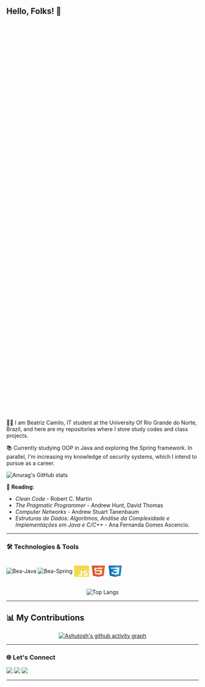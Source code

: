 
## Hello, Folks! 👋
<div style="background-image: url('https://i.giphy.com/media/v1.Y2lkPTc5MGI3NjExbWpkcng2cmN1NXpwOWZvcmx2d2EwNXJ1MnFjYWR1dmprODFubXB6MSZlcD12MV9pbnRlcm5hbF9naWZfYnlfaWQmY3Q9Zw/XT4205fT6oHc8BFwqh/giphy.gif'); height: 500px; background-size: cover; background-repeat: no-repeat;">
    <h1 style="color: white; text-align: center; padding: 100px;">Título do Projeto</h1>
</div>


<div style="background-image: url('[https://link-para-seu-gif.com](https://i.giphy.com/media/v1.Y2lkPTc5MGI3NjExbWpkcng2cmN1NXpwOWZvcmx2d2EwNXJ1MnFjYWR1dmprODFubXB6MSZlcD12MV9pbnRlcm5hbF9naWZfYnlfaWQmY3Q9Zw/XT4205fT6oHc8BFwqh/giphy.gif)'); height: 500px; background-size: cover; background-repeat: no-repeat;">
</div>

👧🏽 I am Beatriz Camilo, IT student at the University Of Rio Grande do Norte, Brazil, and here are my repositories where I store study codes and class projects.

📚 Currently studying OOP in Java and exploring the Spring framework. In parallel, I'm increasing my knowledge of security systems, which I intend to pursue as a career.

  ![Anurag's GitHub stats](https://github-readme-stats.vercel.app/api?username=BeatrizCamlo&theme=midnight-purple&show_icons=true)


📖 **Reading**: 
- *Clean Code* - Robert C. Martin
- *The Pragmatic Programmer* - Andrew Hunt, David Thomas
- *Computer Networks* - Andrew Stuart Tanenbaum
- *Estruturas de Dados: Algoritmos, Análise da Complexidade e Implementações em Java e C/C++* - Ana Fernanda Gomes Ascencio.

---

### 🛠️ Technologies & Tools
<div style="display: inline_block"><br>
  
  <img align="center" alt="Bea-Java" height="30" width="40" src="https://img.shields.io/badge/Java-ED8B00?style=for-the-badge&logo=openjdk&logoColor=white">
  <img align="center" alt="Bea-Spring" height="30" width="40" src="https://img.shields.io/badge/Spring-6DB33F?style=for-the-badge&logo=spring&logoColor=white">
  <img align="center" alt="Bea-Js" height="30" width="40" src="https://raw.githubusercontent.com/devicons/devicon/master/icons/javascript/javascript-plain.svg">
  <img align="center" alt="Bea-HTML" height="30" width="40" src="https://raw.githubusercontent.com/devicons/devicon/master/icons/html5/html5-original.svg">
  <img align="center" alt="Bea-CSS" height="30" width="40" src="https://raw.githubusercontent.com/devicons/devicon/master/icons/css3/css3-original.svg">
</div><br>

<div align="center">
  
 ![Top Langs](https://github-readme-stats.vercel.app/api/top-langs/?username=BeatrizCamlo&layout=compact&theme=radical)
</div>

---

## 📊 My Contributions

<div align="center">

  [![Ashutosh's github activity graph](https://github-readme-activity-graph.vercel.app/graph?username=BeatrizCamlo&theme=tokyo-night)](https://github.com/ashutosh00710/github-readme-activity-graph)


</div>

---

### 🌐 Let's Connect
<div> 
  <a href="https://instagram.com/beatriz.cmlo" target="_blank"><img src="https://img.shields.io/badge/-Instagram-%23E4405F?style=for-the-badge&logo=instagram&logoColor=white" target="_blank"></a>
  <a href = "mailto:abeatrizcamilo@gmail.com"><img src="https://img.shields.io/badge/-Gmail-%23333?style=for-the-badge&logo=gmail&logoColor=white" target="_blank"></a>
  <a href="https://www.linkedin.com/in/beatriz-camilo-b0683b253/" target="_blank"><img src="https://img.shields.io/badge/-LinkedIn-%230077B5?style=for-the-badge&logo=linkedin&logoColor=white" target="_blank"></a> 
</div>

---

